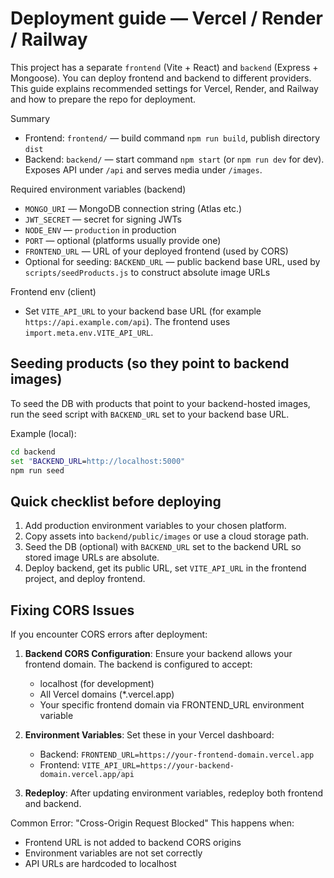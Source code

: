 Deployment guide — Vercel / Render / Railway
===========================================

This project has a separate `frontend` (Vite + React) and `backend` (Express + Mongoose). You can deploy frontend and backend to different providers. This guide explains recommended settings for Vercel, Render, and Railway and how to prepare the repo for deployment.

Summary
- Frontend: `frontend/` — build command `npm run build`, publish directory `dist`
- Backend: `backend/` — start command `npm start` (or `npm run dev` for dev). Exposes API under `/api` and serves media under `/images`.

Required environment variables (backend)
- `MONGO_URI` — MongoDB connection string (Atlas etc.)
- `JWT_SECRET` — secret for signing JWTs
- `NODE_ENV` — `production` in production
- `PORT` — optional (platforms usually provide one)
- `FRONTEND_URL` — URL of your deployed frontend (used by CORS)
- Optional for seeding: `BACKEND_URL` — public backend base URL, used by `scripts/seedProducts.js` to construct absolute image URLs

Frontend env (client)
- Set `VITE_API_URL` to your backend base URL (for example `https://api.example.com/api`). The frontend uses `import.meta.env.VITE_API_URL`.

Seeding products (so they point to backend images)
-----------------------------------------------
To seed the DB with products that point to your backend-hosted images, run the seed script with `BACKEND_URL` set to your backend base URL.

Example (local):
```cmd
cd backend
set "BACKEND_URL=http://localhost:5000"
npm run seed
```

Quick checklist before deploying
---------------------------------
1. Add production environment variables to your chosen platform.
2. Copy assets into `backend/public/images` or use a cloud storage path.
3. Seed the DB (optional) with `BACKEND_URL` set to the backend URL so stored image URLs are absolute.
4. Deploy backend, get its public URL, set `VITE_API_URL` in the frontend project, and deploy frontend.

Fixing CORS Issues
------------------
If you encounter CORS errors after deployment:

1. **Backend CORS Configuration**: Ensure your backend allows your frontend domain. The backend is configured to accept:
   - localhost (for development)
   - All Vercel domains (*.vercel.app)
   - Your specific frontend domain via FRONTEND_URL environment variable

2. **Environment Variables**: Set these in your Vercel dashboard:
   - Backend: `FRONTEND_URL=https://your-frontend-domain.vercel.app`
   - Frontend: `VITE_API_URL=https://your-backend-domain.vercel.app/api`

3. **Redeploy**: After updating environment variables, redeploy both frontend and backend.

Common Error: "Cross-Origin Request Blocked"
This happens when:
- Frontend URL is not added to backend CORS origins
- Environment variables are not set correctly
- API URLs are hardcoded to localhost
